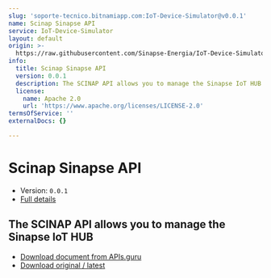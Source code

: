 ```yaml
---
slug: 'soporte-tecnico.bitnamiapp.com:IoT-Device-Simulator@v0.0.1'
name: Scinap Sinapse API
service: IoT-Device-Simulator
layout: default
origin: >-
  https://raw.githubusercontent.com/Sinapse-Energia/IoT-Device-Simulator/master/APIs/SCINAP/json/scinap_api_asyncapi.json
info:
  title: Scinap Sinapse API
  version: 0.0.1
  description: The SCINAP API allows you to manage the Sinapse IoT HUB
  license:
    name: Apache 2.0
    url: 'https://www.apache.org/licenses/LICENSE-2.0'
termsOfService: ''
externalDocs: {}

---
```

# Scinap Sinapse API

* Version: `0.0.1`
* [Full details](../html/soporte-tecnico.bitnamiapp.com:IoT-Device-Simulator@v0.0.1.html)




## The SCINAP API allows you to manage the Sinapse IoT HUB



* [Download document from APIs.guru](https://raw.githubusercontent.com/APIs-guru/asyncapi-directory/master/docs/APIs/soporte-tecnico.bitnamiapp.com%3AIoT-Device-Simulator%40v0.0.1.yaml)
* [Download original / latest](https://raw.githubusercontent.com/Sinapse-Energia/IoT-Device-Simulator/master/APIs/SCINAP/json/scinap_api_asyncapi.json)

<script type="application/ld+json">
{
  "@context": "http://schema.org/",
  "@type": "WebAPI",
  "description": "The SCINAP API allows you to manage the Sinapse IoT HUB",
  "documentation": "",

  "name": "Scinap Sinapse API"
}
</script>
